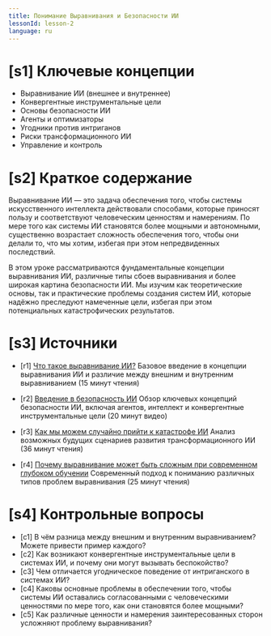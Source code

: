 ```yaml
---
title: Понимание Выравнивания и Безопасности ИИ
lessonId: lesson-2
language: ru
---
```


# [s1] Ключевые концепции

- Выравнивание ИИ (внешнее и внутреннее)
- Конвергентные инструментальные цели
- Основы безопасности ИИ
- Агенты и оптимизаторы
- Угодники против интриганов
- Риски трансформационного ИИ
- Управление и контроль

# [s2] Краткое содержание

Выравнивание ИИ — это задача обеспечения того, чтобы системы искусственного интеллекта действовали способами, которые приносят пользу и соответствуют человеческим ценностям и намерениям. По мере того как системы ИИ становятся более мощными и автономными, существенно возрастает сложность обеспечения того, чтобы они делали то, что мы хотим, избегая при этом непредвиденных последствий.

В этом уроке рассматриваются фундаментальные концепции выравнивания ИИ, различные типы сбоев выравнивания и более широкая картина безопасности ИИ. Мы изучим как теоретические основы, так и практические проблемы создания систем ИИ, которые надёжно преследуют намеченные цели, избегая при этом потенциальных катастрофических результатов.

# [s3] Источники

- [r1] [Что такое выравнивание ИИ?](https://aisafetyfundamentals.com/blog/what-is-ai-alignment/)
  Базовое введение в концепции выравнивания ИИ и различие между внешним и внутренним выравниванием (15 минут чтения)

- [r2] [Введение в безопасность ИИ](https://www.youtube.com/watch?v=pYXy-A4siMw&t=16)
  Обзор ключевых концепций безопасности ИИ, включая агентов, интеллект и конвергентные инструментальные цели (20 минут видео)

- [r3] [Как мы можем случайно прийти к катастрофе ИИ](https://www.cold-takes.com/how-we-could-stumble-into-ai-catastrophe/)
  Анализ возможных будущих сценариев развития трансформационного ИИ (36 минут чтения)

- [r4] [Почему выравнивание может быть сложным при современном глубоком обучении](https://www.cold-takes.com/why-ai-alignment-could-be-hard-with-modern-deep-learning/)
  Современный подход к пониманию различных типов проблем выравнивания (25 минут чтения)

# [s4] Контрольные вопросы

- [c1] В чём разница между внешним и внутренним выравниванием? Можете привести пример каждого?
- [c2] Как возникают конвергентные инструментальные цели в системах ИИ, и почему они могут вызывать беспокойство?
- [c3] Чем отличается угодническое поведение от интриганского в системах ИИ?
- [c4] Каковы основные проблемы в обеспечении того, чтобы системы ИИ оставались согласованными с человеческими ценностями по мере того, как они становятся более мощными?
- [c5] Как различные ценности и намерения заинтересованных сторон усложняют проблему выравнивания?

